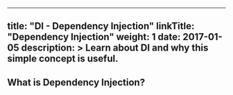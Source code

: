 
---
title: "DI - Dependency Injection"
linkTitle: "Dependency Injection"
weight: 1
date: 2017-01-05
description: >
  Learn about DI and why this simple concept is useful.
---




## What is Dependency Injection?


